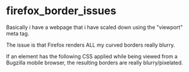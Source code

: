 # firefox_border_issues

Basically i have a webpage that i have scaled down using the "viewport" meta tag.

The issue is that Firefox renders ALL my curved borders really blurry.

If an element has the following CSS applied while being viewed from a Bugzilla mobile browser, the resulting borders are really blurry/pixelated.
